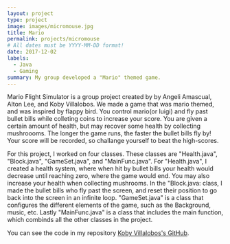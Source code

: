 ```yaml
---
layout: project
type: project
image: images/micromouse.jpg
title: Mario 
permalink: projects/micromouse
# All dates must be YYYY-MM-DD format!
date: 2017-12-02
labels:
  - Java
  - Gaming
summary: My group developed a "Mario" themed game.
---
```




Mario Flight Simulator is a group project created by by Angeli Amascual, Alton Lee, and Koby Villalobos. We made a game that was mario themed, and was inspired by flappy bird. You control mario(or luigi) and fly past bullet bills while colleting coins to increase your score. You are given a certain amount of health, but may recover some health by collecting mushroooms. The longer the game runs, the faster the bullet bills fly by! Your score will be recorded, so challange yourself to beat the high-scores.

For this project, I worked on four classes. These classes are "Health.java", "Block.java", "GameSet.java", and "MainFunc.java". For "Health.java", I created a health system, where when hit by bullet bills your health would decrease until reaching zero, where the game would end. You may also increase your health when collecting mushrooms. In the "Block.java: class, I made the bullet bills who fly past the screen, and reset their position to go back into the screen in an infinite loop. "GameSet.java" is a class that configures the different elements of the game, such as the Background, music, etc. Lastly "MainFunc.java" is a class that includes the main function, which combinds all the other classes in the project.



You can see the code in my repository [Koby Villalobos's GitHub](https://github.com/koby-villalobos/marioflightsimulator).




